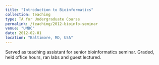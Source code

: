 ```yaml
---
title: "Introduction to Bioinformatics"
collection: teaching
type: TA for Undergraduate Course
permalink: /teaching/2012-bioinfo-seminar
venue: "UMBC"
date: 2012-02-01
location: "Baltimore, MD, USA"
---
```


Served as teaching assistant for senior bioinformatics seminar.
Graded, held office hours, ran labs and guest lectured.